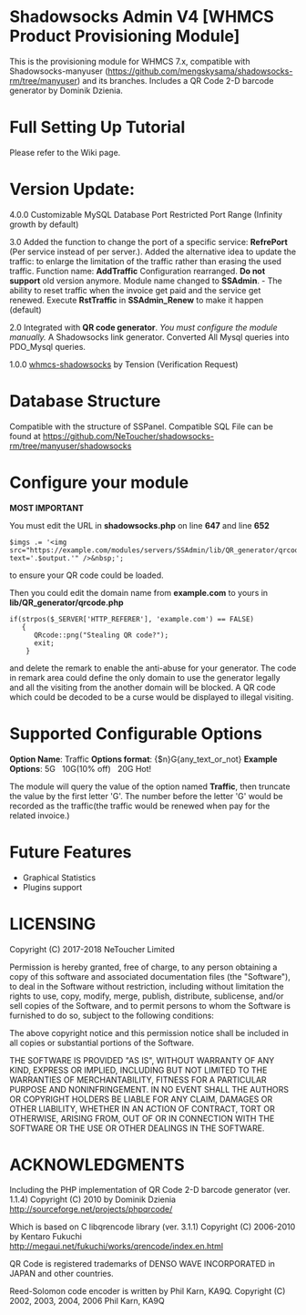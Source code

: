 # Shadowsocks Admin V4 [WHMCS Product Provisioning Module]

This is the provisioning module for WHMCS 7.x, compatible with Shadowsocks-manyuser (https://github.com/mengskysama/shadowsocks-rm/tree/manyuser) and its branches.  Includes a QR Code 2-D barcode generator by Dominik Dzienia.

# Full Setting Up Tutorial

Please refer to the Wiki page.

# Version Update:

4.0.0   Customizable MySQL Database Port
        Restricted Port Range (Infinity growth by default)

3.0     Added the function to change the port of a specific service: <strong>RefrePort</strong> (Per service instead of per server.).
        Added the alternative idea to update the traffic: to enlarge the limitation of the traffic rather than erasing the used traffic. Function name: <strong>AddTraffic</strong>
        Configuration rearranged. <strong>Do not support</strong> old version anymore. Module name changed to <strong>SSAdmin</strong>.
        - The ability to reset traffic when the invoice get paid and the service get renewed. Execute <strong>RstTraffic</strong> in <strong>SSAdmin_Renew</strong> to make it happen (default)

2.0     Integrated with <strong>QR code generator</strong>. *You must configure the module manually.*
        A Shadowsocks link generator.
        Converted All Mysql queries into PDO_Mysql queries.

1.0.0 <a href="https://github.com/soft-wiki/whmcs-shadowsocks">whmcs-shadowsocks</a> by Tension (Verification Request)

# Database Structure
Compatible with the structure of SSPanel.
Compatible SQL File can be found at https://github.com/NeToucher/shadowsocks-rm/tree/manyuser/shadowsocks

# Configure your module

<strong>****MOST IMPORTANT****</strong>

You must edit the URL in <strong>shadowsocks.php</strong> on line <strong>647</strong> and line <strong>652</strong>

    $imgs .= '<img src="https://example.com/modules/servers/SSAdmin/lib/QR_generator/qrcode.php?text='.$output.'" />&nbsp;';

to ensure your QR code could be loaded.

Then you could edit the domain name from <strong>example.com</strong> to yours in <strong>lib/QR_generator/qrcode.php</strong>

    if(strpos($_SERVER['HTTP_REFERER'], 'example.com') == FALSE)
       {
          QRcode::png("Stealing QR code?");
          exit;
        }

and delete the remark to enable the anti-abuse for your generator. The code in remark area could define the only domain to use the generator legally and all the visiting from the another domain will be blocked. A QR code which could be decoded to be a curse would be displayed to illegal visiting.

# Supported Configurable Options

<strong>Option Name</strong>: Traffic
<strong>Options format</strong>: {$n}G{any_text_or_not}
<strong>Example Options</strong>: 5G    10G(10% off)    20G Hot!

The module will query the value of the option named <strong>Traffic</strong>, then truncate the value by the first letter 'G'. The number before the letter 'G' would be recorded as the traffic(the traffic would be renewed when pay for the related invoice.)

# Future Features
- Graphical Statistics
- Plugins support

# LICENSING

Copyright (C) 2017-2018 NeToucher Limited

Permission is hereby granted, free of charge, to any person obtaining a copy of this software and associated documentation files (the "Software"), to deal in the Software without restriction, including without limitation the rights to use, copy, modify, merge, publish, distribute, sublicense, and/or sell copies of the Software, and to permit persons to whom the Software is furnished to do so, subject to the following conditions:

The above copyright notice and this permission notice shall be included in all copies or substantial portions of the Software.

THE SOFTWARE IS PROVIDED "AS IS", WITHOUT WARRANTY OF ANY KIND, EXPRESS OR IMPLIED, INCLUDING BUT NOT LIMITED TO THE WARRANTIES OF MERCHANTABILITY, FITNESS FOR A PARTICULAR PURPOSE AND NONINFRINGEMENT. IN NO EVENT SHALL THE AUTHORS OR COPYRIGHT HOLDERS BE LIABLE FOR ANY CLAIM, DAMAGES OR OTHER LIABILITY, WHETHER IN AN ACTION OF CONTRACT, TORT OR OTHERWISE, ARISING FROM, OUT OF OR IN CONNECTION WITH THE SOFTWARE OR THE USE OR OTHER DEALINGS IN THE SOFTWARE.

# ACKNOWLEDGMENTS

Including the PHP implementation of QR Code 2-D barcode generator (ver. 1.1.4)
Copyright (C) 2010 by Dominik Dzienia
http://sourceforge.net/projects/phpqrcode/

Which is based on C libqrencode library (ver. 3.1.1)
Copyright (C) 2006-2010 by Kentaro Fukuchi
http://megaui.net/fukuchi/works/qrencode/index.en.html

QR Code is registered trademarks of DENSO WAVE INCORPORATED in JAPAN and other
countries.

Reed-Solomon code encoder is written by Phil Karn, KA9Q.
Copyright (C) 2002, 2003, 2004, 2006 Phil Karn, KA9Q

